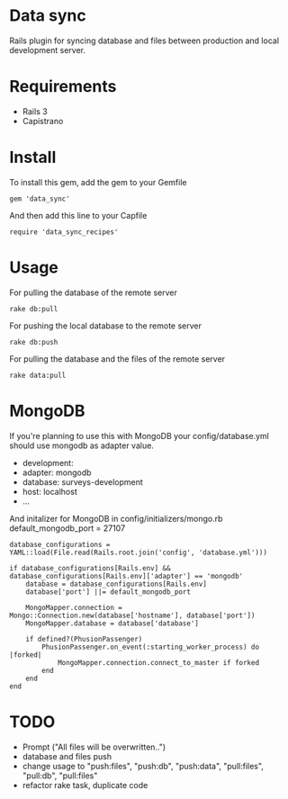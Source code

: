 Data sync
=======

Rails plugin for syncing database and files between production and local development server.

Requirements
============

 * Rails 3
 * Capistrano

Install
=======

To install this gem, add the gem to your Gemfile

    gem 'data_sync'

And then add this line to your Capfile

    require 'data_sync_recipes'

Usage
=====

For pulling the database of the remote server

    rake db:pull

For pushing the local database to the remote server

    rake db:push

For pulling the database and the files of the remote server

    rake data:pull

MongoDB
====

If you're planning to use this with MongoDB your config/database.yml should use mongodb as adapter value.

* development:
*   adapter: mongodb
*   database: surveys-development
*   host: localhost
* ...

And initalizer for MongoDB in config/initializers/mongo.rb
    default_mongodb_port = 27107

    database_configurations = YAML::load(File.read(Rails.root.join('config', 'database.yml')))

    if database_configurations[Rails.env] && database_configurations[Rails.env]['adapter'] == 'mongodb'
        database = database_configurations[Rails.env]
        database['port'] ||= default_mongodb_port

        MongoMapper.connection = Mongo::Connection.new(database['hostname'], database['port'])
        MongoMapper.database = database['database']

        if defined?(PhusionPassenger)
            PhusionPassenger.on_event(:starting_worker_process) do |forked|
                MongoMapper.connection.connect_to_master if forked
            end
        end
    end

TODO
====
* Prompt ("All files will be overwritten..")
* database and files push
* change usage to "push:files", "push:db", "push:data", "pull:files", "pull:db", "pull:files"
* refactor rake task, duplicate code

